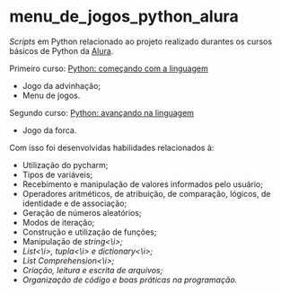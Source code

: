 # menu_de_jogos_python_alura

<i>Scripts</i> em Python relacionado ao projeto realizado durantes os cursos básicos de Python da <a href="http://alura.com.br">Alura</a>.

Primeiro curso: <a href="https://www.alura.com.br/curso-online-python-introducao-a-linguagem">Python: começando com a linguagem</a>
* Jogo da advinhação;
* Menu de jogos.

Segundo curso: <a href="https://www.alura.com.br/curso-online-python-3-avancando-na-linguagem">Python: avançando na linguagem</a>
* Jogo da forca.

Com isso foi desenvolvidas habilidades relacionados à:
* Utilização do pycharm;
* Tipos de variáveis;
* Recebimento e manipulação de valores informados pelo usuário;
* Operadores aritméticos, de atribuição, de comparação, lógicos, de identidade e de associação;
* Geração de números aleatórios;
* Modos de iteração;
* Construção e utilização de funções;
* Manipulação de <i>string<\i>;
* <i>List<\i>, <i>tupla<\i> e <i>dictionary<\i>;
* <i>List Comprehension<\i>;
* Criação, leitura e escrita de arquivos;
* Organização de código e boas práticas na programação.
